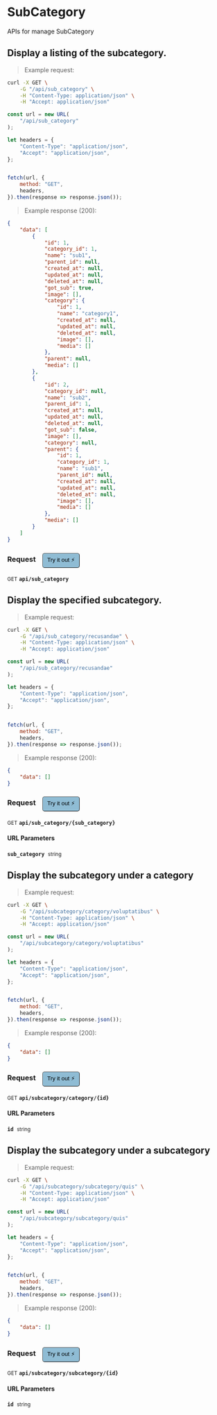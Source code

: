 # SubCategory

APIs for manage SubCategory

## Display a listing of the subcategory.




> Example request:

```bash
curl -X GET \
    -G "/api/sub_category" \
    -H "Content-Type: application/json" \
    -H "Accept: application/json"
```

```javascript
const url = new URL(
    "/api/sub_category"
);

let headers = {
    "Content-Type": "application/json",
    "Accept": "application/json",
};


fetch(url, {
    method: "GET",
    headers,
}).then(response => response.json());
```


> Example response (200):

```json
{
    "data": [
        {
            "id": 1,
            "category_id": 1,
            "name": "sub1",
            "parent_id": null,
            "created_at": null,
            "updated_at": null,
            "deleted_at": null,
            "got_sub": true,
            "image": [],
            "category": {
                "id": 1,
                "name": "category1",
                "created_at": null,
                "updated_at": null,
                "deleted_at": null,
                "image": [],
                "media": []
            },
            "parent": null,
            "media": []
        },
        {
            "id": 2,
            "category_id": null,
            "name": "sub2",
            "parent_id": 1,
            "created_at": null,
            "updated_at": null,
            "deleted_at": null,
            "got_sub": false,
            "image": [],
            "category": null,
            "parent": {
                "id": 1,
                "category_id": 1,
                "name": "sub1",
                "parent_id": null,
                "created_at": null,
                "updated_at": null,
                "deleted_at": null,
                "image": [],
                "media": []
            },
            "media": []
        }
    ]
}
```
<div id="execution-results-GETapi-sub_category" hidden>
    <blockquote>Received response<span id="execution-response-status-GETapi-sub_category"></span>:</blockquote>
    <pre class="json"><code id="execution-response-content-GETapi-sub_category"></code></pre>
</div>
<div id="execution-error-GETapi-sub_category" hidden>
    <blockquote>Request failed with error:</blockquote>
    <pre><code id="execution-error-message-GETapi-sub_category"></code></pre>
</div>
<form id="form-GETapi-sub_category" data-method="GET" data-path="api/sub_category" data-authed="0" data-hasfiles="0" data-headers='{"Content-Type":"application\/json","Accept":"application\/json"}' onsubmit="event.preventDefault(); executeTryOut('GETapi-sub_category', this);">
<h3>
    Request&nbsp;&nbsp;&nbsp;
        <button type="button" style="background-color: #8fbcd4; padding: 5px 10px; border-radius: 5px; border-width: thin;" id="btn-tryout-GETapi-sub_category" onclick="tryItOut('GETapi-sub_category');">Try it out ⚡</button>
    <button type="button" style="background-color: #c97a7e; padding: 5px 10px; border-radius: 5px; border-width: thin;" id="btn-canceltryout-GETapi-sub_category" onclick="cancelTryOut('GETapi-sub_category');" hidden>Cancel</button>&nbsp;&nbsp;
    <button type="submit" style="background-color: #6ac174; padding: 5px 10px; border-radius: 5px; border-width: thin;" id="btn-executetryout-GETapi-sub_category" hidden>Send Request 💥</button>
    </h3>
<p>
<small class="badge badge-green">GET</small>
 <b><code>api/sub_category</code></b>
</p>
</form>


## Display the specified subcategory.




> Example request:

```bash
curl -X GET \
    -G "/api/sub_category/recusandae" \
    -H "Content-Type: application/json" \
    -H "Accept: application/json"
```

```javascript
const url = new URL(
    "/api/sub_category/recusandae"
);

let headers = {
    "Content-Type": "application/json",
    "Accept": "application/json",
};


fetch(url, {
    method: "GET",
    headers,
}).then(response => response.json());
```


> Example response (200):

```json
{
    "data": []
}
```
<div id="execution-results-GETapi-sub_category--sub_category-" hidden>
    <blockquote>Received response<span id="execution-response-status-GETapi-sub_category--sub_category-"></span>:</blockquote>
    <pre class="json"><code id="execution-response-content-GETapi-sub_category--sub_category-"></code></pre>
</div>
<div id="execution-error-GETapi-sub_category--sub_category-" hidden>
    <blockquote>Request failed with error:</blockquote>
    <pre><code id="execution-error-message-GETapi-sub_category--sub_category-"></code></pre>
</div>
<form id="form-GETapi-sub_category--sub_category-" data-method="GET" data-path="api/sub_category/{sub_category}" data-authed="0" data-hasfiles="0" data-headers='{"Content-Type":"application\/json","Accept":"application\/json"}' onsubmit="event.preventDefault(); executeTryOut('GETapi-sub_category--sub_category-', this);">
<h3>
    Request&nbsp;&nbsp;&nbsp;
        <button type="button" style="background-color: #8fbcd4; padding: 5px 10px; border-radius: 5px; border-width: thin;" id="btn-tryout-GETapi-sub_category--sub_category-" onclick="tryItOut('GETapi-sub_category--sub_category-');">Try it out ⚡</button>
    <button type="button" style="background-color: #c97a7e; padding: 5px 10px; border-radius: 5px; border-width: thin;" id="btn-canceltryout-GETapi-sub_category--sub_category-" onclick="cancelTryOut('GETapi-sub_category--sub_category-');" hidden>Cancel</button>&nbsp;&nbsp;
    <button type="submit" style="background-color: #6ac174; padding: 5px 10px; border-radius: 5px; border-width: thin;" id="btn-executetryout-GETapi-sub_category--sub_category-" hidden>Send Request 💥</button>
    </h3>
<p>
<small class="badge badge-green">GET</small>
 <b><code>api/sub_category/{sub_category}</code></b>
</p>
<h4 class="fancy-heading-panel"><b>URL Parameters</b></h4>
<p>
<b><code>sub_category</code></b>&nbsp;&nbsp;<small>string</small>  &nbsp;
<input type="text" name="sub_category" data-endpoint="GETapi-sub_category--sub_category-" data-component="url" required  hidden>
<br>
</p>
</form>


## Display the subcategory under a category




> Example request:

```bash
curl -X GET \
    -G "/api/subcategory/category/voluptatibus" \
    -H "Content-Type: application/json" \
    -H "Accept: application/json"
```

```javascript
const url = new URL(
    "/api/subcategory/category/voluptatibus"
);

let headers = {
    "Content-Type": "application/json",
    "Accept": "application/json",
};


fetch(url, {
    method: "GET",
    headers,
}).then(response => response.json());
```


> Example response (200):

```json
{
    "data": []
}
```
<div id="execution-results-GETapi-subcategory-category--id-" hidden>
    <blockquote>Received response<span id="execution-response-status-GETapi-subcategory-category--id-"></span>:</blockquote>
    <pre class="json"><code id="execution-response-content-GETapi-subcategory-category--id-"></code></pre>
</div>
<div id="execution-error-GETapi-subcategory-category--id-" hidden>
    <blockquote>Request failed with error:</blockquote>
    <pre><code id="execution-error-message-GETapi-subcategory-category--id-"></code></pre>
</div>
<form id="form-GETapi-subcategory-category--id-" data-method="GET" data-path="api/subcategory/category/{id}" data-authed="0" data-hasfiles="0" data-headers='{"Content-Type":"application\/json","Accept":"application\/json"}' onsubmit="event.preventDefault(); executeTryOut('GETapi-subcategory-category--id-', this);">
<h3>
    Request&nbsp;&nbsp;&nbsp;
        <button type="button" style="background-color: #8fbcd4; padding: 5px 10px; border-radius: 5px; border-width: thin;" id="btn-tryout-GETapi-subcategory-category--id-" onclick="tryItOut('GETapi-subcategory-category--id-');">Try it out ⚡</button>
    <button type="button" style="background-color: #c97a7e; padding: 5px 10px; border-radius: 5px; border-width: thin;" id="btn-canceltryout-GETapi-subcategory-category--id-" onclick="cancelTryOut('GETapi-subcategory-category--id-');" hidden>Cancel</button>&nbsp;&nbsp;
    <button type="submit" style="background-color: #6ac174; padding: 5px 10px; border-radius: 5px; border-width: thin;" id="btn-executetryout-GETapi-subcategory-category--id-" hidden>Send Request 💥</button>
    </h3>
<p>
<small class="badge badge-green">GET</small>
 <b><code>api/subcategory/category/{id}</code></b>
</p>
<h4 class="fancy-heading-panel"><b>URL Parameters</b></h4>
<p>
<b><code>id</code></b>&nbsp;&nbsp;<small>string</small>  &nbsp;
<input type="text" name="id" data-endpoint="GETapi-subcategory-category--id-" data-component="url" required  hidden>
<br>
</p>
</form>


## Display the subcategory under a subcategory




> Example request:

```bash
curl -X GET \
    -G "/api/subcategory/subcategory/quis" \
    -H "Content-Type: application/json" \
    -H "Accept: application/json"
```

```javascript
const url = new URL(
    "/api/subcategory/subcategory/quis"
);

let headers = {
    "Content-Type": "application/json",
    "Accept": "application/json",
};


fetch(url, {
    method: "GET",
    headers,
}).then(response => response.json());
```


> Example response (200):

```json
{
    "data": []
}
```
<div id="execution-results-GETapi-subcategory-subcategory--id-" hidden>
    <blockquote>Received response<span id="execution-response-status-GETapi-subcategory-subcategory--id-"></span>:</blockquote>
    <pre class="json"><code id="execution-response-content-GETapi-subcategory-subcategory--id-"></code></pre>
</div>
<div id="execution-error-GETapi-subcategory-subcategory--id-" hidden>
    <blockquote>Request failed with error:</blockquote>
    <pre><code id="execution-error-message-GETapi-subcategory-subcategory--id-"></code></pre>
</div>
<form id="form-GETapi-subcategory-subcategory--id-" data-method="GET" data-path="api/subcategory/subcategory/{id}" data-authed="0" data-hasfiles="0" data-headers='{"Content-Type":"application\/json","Accept":"application\/json"}' onsubmit="event.preventDefault(); executeTryOut('GETapi-subcategory-subcategory--id-', this);">
<h3>
    Request&nbsp;&nbsp;&nbsp;
        <button type="button" style="background-color: #8fbcd4; padding: 5px 10px; border-radius: 5px; border-width: thin;" id="btn-tryout-GETapi-subcategory-subcategory--id-" onclick="tryItOut('GETapi-subcategory-subcategory--id-');">Try it out ⚡</button>
    <button type="button" style="background-color: #c97a7e; padding: 5px 10px; border-radius: 5px; border-width: thin;" id="btn-canceltryout-GETapi-subcategory-subcategory--id-" onclick="cancelTryOut('GETapi-subcategory-subcategory--id-');" hidden>Cancel</button>&nbsp;&nbsp;
    <button type="submit" style="background-color: #6ac174; padding: 5px 10px; border-radius: 5px; border-width: thin;" id="btn-executetryout-GETapi-subcategory-subcategory--id-" hidden>Send Request 💥</button>
    </h3>
<p>
<small class="badge badge-green">GET</small>
 <b><code>api/subcategory/subcategory/{id}</code></b>
</p>
<h4 class="fancy-heading-panel"><b>URL Parameters</b></h4>
<p>
<b><code>id</code></b>&nbsp;&nbsp;<small>string</small>  &nbsp;
<input type="text" name="id" data-endpoint="GETapi-subcategory-subcategory--id-" data-component="url" required  hidden>
<br>
</p>
</form>



